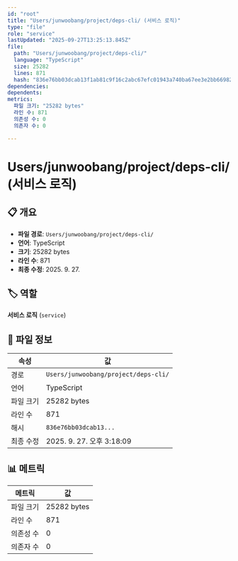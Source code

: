 ```yaml
---
id: "root"
title: "Users/junwoobang/project/deps-cli/ (서비스 로직)"
type: "file"
role: "service"
lastUpdated: "2025-09-27T13:25:13.845Z"
file:
  path: "Users/junwoobang/project/deps-cli/"
  language: "TypeScript"
  size: 25282
  lines: 871
  hash: "836e76bb03dcab13f1ab81c9f16c2abc67efc01943a740ba67ee3e2bb6698222"
dependencies:
dependents:
metrics:
  파일 크기: "25282 bytes"
  라인 수: 871
  의존성 수: 0
  의존자 수: 0

---
```


# Users/junwoobang/project/deps-cli/ (서비스 로직)

## 📋 개요

- **파일 경로**: `Users/junwoobang/project/deps-cli/`
- **언어**: TypeScript
- **크기**: 25282 bytes
- **라인 수**: 871
- **최종 수정**: 2025. 9. 27.

## 🏷️ 역할

**서비스 로직** (`service`)

## 📄 파일 정보

| 속성 | 값 |
|------|----|
| 경로 | `Users/junwoobang/project/deps-cli/` |
| 언어 | TypeScript |
| 파일 크기 | 25282 bytes |
| 라인 수 | 871 |
| 해시 | `836e76bb03dcab13...` |
| 최종 수정 | 2025. 9. 27. 오후 3:18:09 |

## 📊 메트릭

| 메트릭 | 값 |
|--------|----|
| 파일 크기 | 25282 bytes |
| 라인 수 | 871 |
| 의존성 수 | 0 |
| 의존자 수 | 0 |

